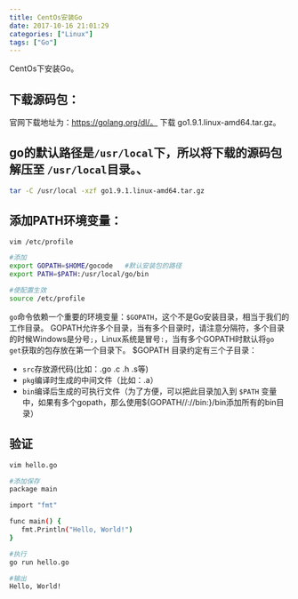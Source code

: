 ```yaml
---
title: CentOs安装Go
date: 2017-10-16 21:01:29
categories: ["Linux"]
tags: ["Go"]
---
```


CentOs下安装Go。

<!-- more -->

## 下载源码包：
官网下载地址为：https://golang.org/dl/。
下载 go1.9.1.linux-amd64.tar.gz。
## go的默认路径是`/usr/local`下，所以将下载的源码包解压至 `/usr/local`目录。、
``` bash
tar -C /usr/local -xzf go1.9.1.linux-amd64.tar.gz
```
## 添加PATH环境变量：
``` bash
vim /etc/profile

#添加
export GOPATH=$HOME/gocode   #默认安装包的路径
export PATH=$PATH:/usr/local/go/bin

#使配置生效
source /etc/profile
```
`go`命令依赖一个重要的环境变量：`$GOPATH`，这个不是Go安装目录，相当于我们的工作目录。
GOPATH允许多个目录，当有多个目录时，请注意分隔符，多个目录的时候Windows是分号`;`，Linux系统是冒号`:`，当有多个GOPATH时默认将`go get`获取的包存放在第一个目录下。
$GOPATH 目录约定有三个子目录：
- `src`存放源代码(比如：.go .c .h .s等)
- `pkg`编译时生成的中间文件（比如：.a）
- `bin`编译后生成的可执行文件（为了方便，可以把此目录加入到 `$PATH` 变量中，如果有多个gopath，那么使用${GOPATH//://bin:}/bin添加所有的bin目录）

## 验证
``` bash
vim hello.go

#添加保存
package main

import "fmt"

func main() {
   fmt.Println("Hello, World!")
}

#执行
go run hello.go

#输出
Hello, World!
```